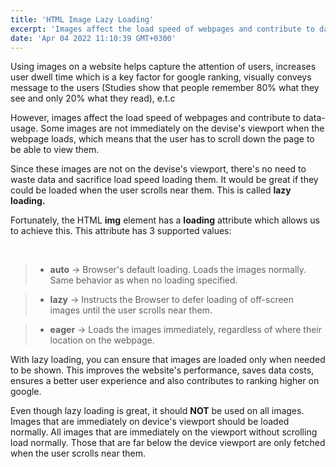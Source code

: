 ```yaml
---
title: 'HTML Image Lazy Loading'
excerpt: 'Images affect the load speed of webpages and contribute to data-usage which can have a negative impact on performance, user experience and google ranking.'
date: 'Apr 04 2022 11:10:39 GMT+0300'
---
```


Using images on a website helps capture the attention of users, increases user dwell time which is a key factor for google ranking, visually conveys message to the users (Studies show that people remember 80% what they see and only 20% what they read), e.t.c

However, images affect the load speed of webpages and contribute to data-usage. Some images are not immediately on the devise's viewport when the webpage loads, which means that the user has to scroll down the page to be able to view them. 

Since these images are not on the devise's viewport, there's no need to waste data and sacrifice load speed loading them. It would be great if they could be loaded when the user scrolls near them. This is called <b>lazy loading.</b>

Fortunately, the HTML <b>img</b> element has a <b>loading</b> attribute which allows us to achieve this. This attribute has 3 supported values:

<br>

> - <b>auto</b> -> Browser's default loading. Loads the images normally. Same behavior as when no loading specified.

> - <b>lazy</b> -> Instructs the Browser to defer loading of off-screen images until the user scrolls near them.

> - <b>eager</b> -> Loads the images immediately, regardless of where their location on the webpage.

With lazy loading, you can ensure that images are loaded only when needed to be shown. This improves the website's performance, saves data costs, ensures a better user experience and also contributes to ranking higher on google.

Even though lazy loading is great, it should <b>NOT</b> be used on all images. Images that are immediately on device's viewport should be loaded normally.
All images that are immediately on the viewport without scrolling load normally. Those that are far below the device viewport are only fetched when the user scrolls near them.

